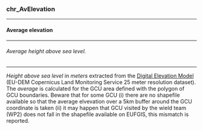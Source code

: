 ### chr_AvElevation



------
#### Average elevation



------
###### Average height above sea level.



------
*Height above sea level* in *meters* extracted from the [Digital Elevation Model](https://www.eea.europa.eu/en/datahub/datahubitem-view/d08852bc-7b5f-4835-a776-08362e2fbf4b) (EU-DEM Copernicus Land Monitoring Service 25 meter resolution dataset). The *average* is calculated for the GCU area defined with the polygon of GCU boundaries.  Beware that for some GCU (i) there are no shapefile available so that the average elvevation over a 5km buffer around the GCU coordinate is taken (ii) it may happen that GCU visited by the wield team (WP2) does not fall in the shapefile available on EUFGIS, this mismatch is reported.